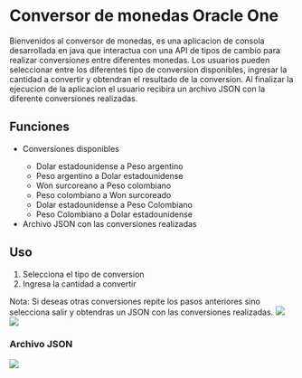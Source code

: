 <h1>Conversor de monedas Oracle One</h1>
<p>
  
  Bienvenidos al conversor de monedas, es una aplicacion de consola desarrollada en java que interactua
  con una API de tipos de cambio para realizar conversiones entre diferentes monedas. Los usuarios pueden
  seleccionar entre los diferentes tipo de conversion disponibles, ingresar la cantidad a convertir y obtendran
  el resultado de la conversion. Al finalizar la ejecucion de la aplicacion el usuario recibira un archivo JSON
  con la diferente conversiones realizadas.
  
</p>

<h2>Funciones</h2>
  <ul>
      <li>Conversiones disponibles</li>
      <ul>
        <li>Dolar estadounidense a Peso argentino</li>
        <li>Peso argentino a Dolar estadounidense</li>
        <li>Won surcoreano a Peso colombiano</li>
        <li>Peso colombiano a Won surcoreado</li>
        <li>Dolar estadounidense a Peso Colombiano</li>
        <li>Peso Colombiano a Dolar estadounidense</li>
      </ul>
      <li>Archivo JSON con las conversiones realizadas</li>
  </ul>

  <h2>Uso</h2>
  <p>
    <ol>
      <li> Selecciona el tipo de conversion</li>
      <li> Ingresa la cantidad a convertir</li>
    </ol>
    Nota: Si deseas otras conversiones repite los pasos anteriores sino selecciona salir y obtendras un JSON con las conversiones realizadas.   
    <img src="https://github.com/Rafa05231/ConversorDeMonedas/assets/165244628/ca7c901e-a5f2-44d7-a32d-c032d7b4d45e">
    <img src="https://github.com/Rafa05231/ConversorDeMonedas/assets/165244628/a35a5ecc-e617-4c4a-b8ee-6ba757a461fa">
    <h3>Archivo JSON</h3>
    <img src="https://github.com/Rafa05231/ConversorDeMonedas/assets/165244628/4b603660-fb7a-4f83-91f7-59f482db45e4">
  </p>
